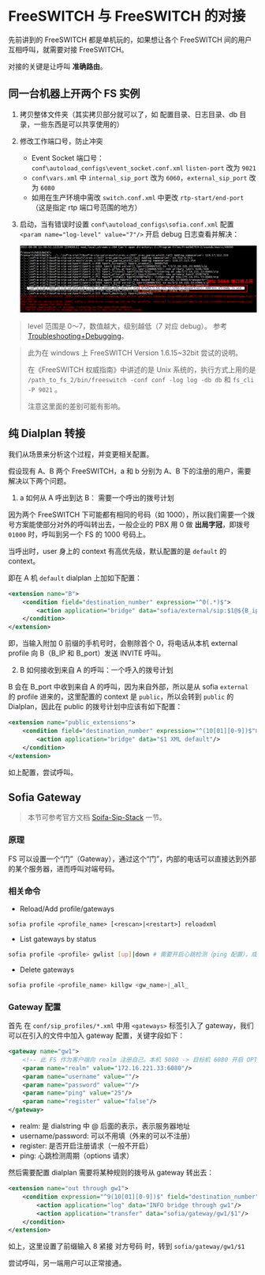 # FreeSWITCH 与 FreeSWITCH 的对接

先前讲到的 FreeSWITCH 都是单机玩的，如果想让各个 FreeSWITCH 间的用户互相呼叫，就需要对接 FreeSWITCH。

对接的关键是让呼叫 **准确路由**。

## 同一台机器上开两个 FS 实例

1. 拷贝整体文件夹（其实拷贝部分就可以了，如 配置目录、日志目录、db 目录，一些东西是可以共享使用的）
2. 修改工作端口号，防止冲突
    - Event Socket 端口号： `conf\autoload_configs\event_socket.conf.xml` `listen-port` 改为 `9021`
    - `conf\vars.xml` 中 `internal_sip_port` 改为 `6060`，`external_sip_port` 改为 `6080`
    - 如用在生产环境中需改 `switch.conf.xml` 中更改 `rtp-start/end-port`（这是指定 rtp 端口号范围的地方）
3. 启动，当有错误时设置 `conf\autoload_configs\sofia.conf.xml` 配置 `<param name="log-level" value="7"/>` 开启 debug 日志查看并解决：

    ![](./assets/sofia_log_handle_err.png)

> level 范围是 0～7，数值越大，级别越低（7 对应 debug）。
> 参考 [Troubleshooting+Debugging](https://freeswitch.org/confluence/display/FREESWITCH/Troubleshooting+Debugging)。


> 此为在 windows 上 FreeSWITCH Version 1.6.15~32bit 尝试的说明。
>
> 在《FreeSWITCH 权威指南》中讲述的是 Unix 系统的，执行方式上用的是 `/path_to_fs_2/bin/freeswitch -conf conf -log log -db db` 和 `fs_cli -P 9021` 。
>
> 注意这里面的差别可能有影响。

## 纯 Dialplan 转接

我们从场景来分析这个过程，并变更相关配置。

假设现有 A、B 两个 FreeSWITCH，a 和 b 分别为 A、B 下的注册的用户，需要解决以下两个问题。

1. a 如何从 A 呼出到达 B： 需要一个呼出的拨号计划

因为两个 FreeSWITCH 下可能都有相同的号码（如 1000），所以我们需要一个拨号方案能使部分对外的呼叫转出去，一般企业的 PBX 用 0 做 **出局字冠**，即拨号 `01000` 时，呼叫到另一个 FS 的 1000 号码上。

当呼出时，user 身上的 context 有高优先级，默认配置的是 `default` 的 context。

即在 A 机 `default` dialplan 上加如下配置：

```xml
<extension name="B">
    <condition field="destination_number" expression="^0(.*)$">
        <action application="bridge" data="sofia/external/sip:$1@${B_ip}:${B_port}"/>
    </condition>
</extension>
```

即，当输入附加 0 前缀的手机号时，会剔除首个 0，将电话从本机 external profile 向 B（B_IP 和 B_port）发送 INVITE 呼叫。

2. B 如何接收到来自 A 的呼叫：一个呼入的拨号计划

B 会在 B_port 中收到来自 A 的呼叫，因为来自外部，所以是从 sofia `external` 的 profile 进来的，这里配置的 context 是 `public`，所以会转到 `public` 的 Dialplan，因此在 public 的拨号计划中应该有如下配置：

```xml
<extension name="public_extensions">
    <condition field="destination_number" expression="^(10[01][0-9])$">
        <action application="bridge" data="$1 XML default"/>
    </condition>
</extension>
```

如上配置，尝试呼叫。

## Sofia Gateway

> 本节可参考官方文档 [Soifa-Sip-Stack](https://freeswitch.org/confluence/display/FREESWITCH/Sofia+SIP+Stack) 一节。

### 原理

FS 可以设置一个“门”（Gateway），通过这个“门”，内部的电话可以直接达到外部的某个服务器，进而呼叫对端号码。

### 相关命令

- Reload/Add profile/gateways

```
sofia profile <profile_name> [<rescan>|<restart>] reloadxml
```

- List gateways by status

```sh
sofia profile <profile> gwlist [up]|down # 需要开启心跳检测（ping 配置），成功 up，失败 down
```

- Delete gateways

```sh
sofia profile <profile_name> killgw <gw_name>|_all_
```

### Gateway 配置

首先 在 `conf/sip_profiles/*.xml` 中用 `<gateways>` 标签引入了 gateway，我们可以在引入的文件中加入 gateway 配置，关键字段如下：

```xml
<gateway name="gw1">
    <!-- 此 FS 作为客户端向 realm 注册自己。本机 5080 -> 目标机 6080 开启 OPTIONS 探测 -->
    <param name="realm" value="172.16.221.33:6080"/>
    <param name="username" value=""/>
    <param name="password" value=""/>
    <param name="ping" value="25"/>
    <param name="register" value="false"/>
</gateway>
```

- realm: 是 dialstring 中 @ 后面的表示，表示服务器地址
- username/password: 可以不用填（外来的可以不注册）
- register: 是否开启注册请求（一般不开启）
- ping: 心跳检测周期（options 请求）

然后需要配置 dialplan 需要将某种规则的拨号从 gateway 转出去：

```xml
<extension name="out through gw1">
    <condition expression="^9(10[01][0-9])$" field="destination_number">
        <action application="log" data="INFO bridge through gw1"/>
        <action application="transfer" data="sofia/gateway/gw1/$1"/>
    </condition>
</extension>
```

如上，这里设置了前缀输入 8 紧接 对方号码 时，转到 `sofia/gateway/gw1/$1`

尝试呼叫，另一端用户可以正常接通。
